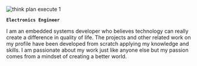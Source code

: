 ![think plan execute 1](https://user-images.githubusercontent.com/80714882/200163552-7ffffcaf-e94f-46d2-99f4-84dd4bc578c3.png)


**`Electronics Engineer`**

I am an embedded systems developer who believes technology can really create a difference in quality of life. The projects and other related work on my profile have been developed from scratch applying my knowledge and skills. I am passionate about my work just like anyone else but my passion comes from a mindset of creating a better world. 
